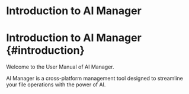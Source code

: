 # Introduction to AI Manager
# Introduction to AI Manager {#introduction}

Welcome to the User Manual of AI Manager.

AI Manager is a cross-platform management tool designed to streamline your file operations with the power of AI.
